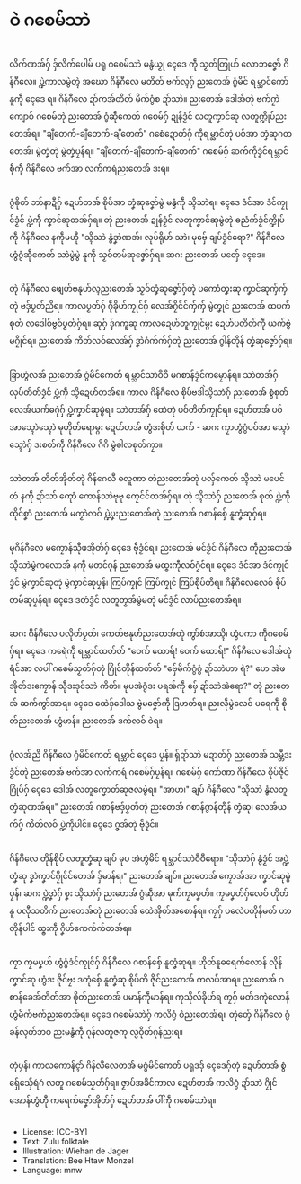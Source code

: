 # ဝဲ ဂစေမ်သာဲ

##
လိက်ဏအ်ဂှ် ဒှ်လိက်ပေါမ် ပရူ ဂစေမ်သာဲ မနွံယၟု ၚေဒေ ကဵု သၟတ်တြုဟ် လောဘဇၞော် ဂိန်ဂဳလေ။ ပ္ဍဲကာလမွဲတ္ၚဲ အဃော ဂိန်ဂဳလေ မတိတ် ဗက်လ္ၚဂှ် ညးတေအ် ဂွံမိင် ရမ္သာင်ကော် နူကဵု ၚေဒေ ရ။ ဂိန်ဂဳလေ ဍာ်ကအ်တိတ် မိက်ဂွံစ ဍာ်သာဲ။ ညးတေအ် ဒေါအ်တုဲ ဗက်ဂၠာဲကျောဝ် ဂစေမ်တုဲ ညးတေအ် ဂွံဆဵုကေတ် ဂစေမ်ဂှ် ဍုန်ဒၟံင် လတူကၞာင်ဆု လတူက္ဍိုပ်ညးတေအ်ရ။ "ချဳတေက်-ချဳတေက်-ချဳတေက်" ဂစေံဍောတ်ဂှ် ကဵုရမ္သာင်တုဲ ပဝ်အာ တၞံဆုဂတတေအ်၊ မွဲတၞံတုဲ မွဲတၞံပၠန်ရ။ "ချဳတေက်-ချဳတေက်-ချဳတေက်" ဂစေမ်ဂှ် ဆက်ကဵုဒၟံင်ရမ္သာင် စဵုကဵု ဂိန်ဂဳလေ ဗက်အာ လက်ကရဴညးတေအ် ဒးရ။

##
ဂွံၜိုတ် ဘာ်နာဍဳဂှ် ဍေဟ်တအ် စိုပ်အာ တၞံဆုဇၞော်မွဲ မနွံကဵု သ္ၚိသာဲရ။ ၚေဒေ ဒံင်အာ ဒံင်ကၠုင်ဒၟံင် ပ္ဍဲကဵု ကၞာင်ဆုတအ်ဂှ်ရ။ တုဲ ညးတေအ် ဍုန်ဒၟံင် လတူကၞာင်ဆုမွဲတုဲ ဓညံက်ဒၟံင်က္ဍိုပ် ကဵု ဂိန်ဂဳလေ နကဵုမဟီု "သ္ၚိသာဲ နွံဒၞာဲဏအ်၊ လုပ်ရိုဟ် သာဲ၊ မုဗှ်ေ ချပ်ဒၟံင်ရော?" ဂိန်ဂဳလေ ဟွံဂွံဆဵုကေတ် သာဲမွဲမွဲ နူကဵု သၟဝ်တမ်ဆုဇၞော်ဂှ်ရ။ ဆဂး ညးတေအ် ပတှ်ေ ၚေဒေ။

##
တုဲ ဂိန်ဂဳလေ ဖျေဟ်ဗနုဟ်လ္ၚညးတေအ် သၟဝ်တၞံဆုဇၞော်ဂှ်တုဲ ပကောံတၞးဆု ကၞာင်ဆုကှ်ကှ်တုဲ ဗဒှ်ပၟတ်ညိရ။ ကာလပၟတ်ဂှ် ဂဵုခိုဟ်ကၠုင်ဂှ် လေအ်ဂၠိင်င်ကှ်ကှ် မွဲတၞုင် ညးတေအ် ထပက်စုတ် လဒေါဝ်ဗွဝ်ပၟတ်ဂှ်ရ။ ဆုဂှ် ဒှ်ဂကူဆု ကာလဍေဟ်တူကၠုင်မ္ဂး ဍေဟ်ပတိတ်ကဵု ယက်ဗွဲမဂၠိုင်ရ။ ညးတေအ် ကိတ်လဝ်လေအ်ဂှ် ဒၞာဲဂံက်က်ဂှ်တုဲ ညးတေအ် ဂွါန်တိုန် တၞံဆုဇၞော်ဂှ်ရ။

##
ခြာဟွံလအ် ညးတေအ် ဂွံမိင်ကေတ် ရမ္သာင်သာဲဝဳဝဳ မဂစာန်ဒၟံင်ကမၠောန်ရ။ သာဲတအ်ဂှ် လုပ်တိတ်ဒၟံင် ပ္ဍဲကဵု သ္ၚိဍေဟ်တအ်ရ။ ကာလ ဂိန်ဂဳလေ စိုပ်ဗဒါဲသ္ၚိသာဲဂှ် ညးတေအ် စွံစုတ် လေအ်ယက်ဓဂုဲဂှ် ပ္ဍဲကၞာင်ဆုမွဲရ။ သာဲတအ်ဂှ် ထေဲတုဲ ပဝ်တိတ်ကၠုင်ရ။ ဍေဟ်တအ် ပဝ်အာသ္ၚောဲသ္ၚောဲ မုဟိုတ်ရောမ္ဂး ဍေဟ်တအ် ဟွံဒးစိုတ် ယက် - ဆဂး ကၠာဟွံဂွံပဝ်အာ သ္ၚောဲသ္ၚောဲဂှ် ဒးစတ်ကဵု ဂိန်ဂဳလေ ဂိဂိ မွဲၜါလစုတ်ကၠာ။

##
သာဲတအ် တိတ်အိုတ်တုဲ ဂိန်ဂေလဳ ဓလူဏာ တဲညးတေအ်တုဲ ပလှ်ကေတ် သ္ၚိသာဲ မပေင်တဴ နကဵု ဍာ်သာ် ကေုာံ ကောန်သာဲဗုဗု ကၠေင်င်တအ်ဂှ်ရ။ တုဲ သ္ၚိသာဲဂှ် ညးတေအ် စုတ် ပ္ဍဲကဵု ထိုင်စၞာံ ညးတေအ် မကၟာဲလဝ် ပ္ဍဲပၞးညးတေအ်တုဲ ညးတေအ် ဂစာန်စှ်ေ နူတၞံဆုဂှ်ရ။

##
မုဂိန်ဂဳလေ မကၠောန်သီုဖအိုတ်ဂှ် ၚေဒေ ဗဵုဒၟံင်ရ။ ညးတေအ် မင်ဒၟံင် ဂိန်ဂဳလေ ကဵုညးတေအ် သ္ၚိသာဲမွဲကလောအ် နကဵု မတင်ဂုန် ညးတေအ် မထ္ၜးကဵုလဝ်ဂၠံင်ရ။ ၚေဒေ ဒံင်အာ ဒံင်ကၠုင်ဒၟံင် မွဲကၞာင်ဆုတုဲ မွဲကၞာင်ဆုပၠန်၊ ကြပ်ကၠုင် ကြပ်ကၠုင် ကြပ်စိုပ်တိရ။ ဂိန်ဂဳလေလေဝ် စိုပ်တမ်ဆုပၠန်ရ။ ၚေဒေ ဒတဴဒၟံင် လတူတၟအ်မွဲမတုဲ မင်ဒၟံင် လာပ်ညးတေအ်ရ။

##
ဆဂး ဂိန်ဂဳလေ ပလိုတ်ပၟတ်၊ ကေတ်ဗနုဟ်ညးတေအ်တုဲ ကွာ်စဴအာသ္ၚိ၊ ဟွံပကာ ကဵုဂစေမ်ဂှ်ရ။ ၚေဒေ ကရေဲကဵု ရမ္သာင်ထတ်တ် "ဝေက် ထောရ်! ဝေက် ထောရ်!" ဂိန်ဂဳလေ ဒေါအ်တုဲ ရံင်အာ လပါ် ဂစေမ်သၟတ်ဂှ်တုဲ ဂြိုင်တိုန်ထတ်တ် "ဗှ်ေမိက်ဂွံဂွံ ဍာ်သာဲဟာ ရဲ?" ဟေ အဲဖအိုတ်ဒးကၠောန် သီုဒးဒုင်သာဲ ကိတ်။ မုပအဲဂွံဒး ပရအ်ကဵု ဗှ်ေ ဍာ်သာဲအဲရော?" တုဲ ညးတေအ် ဆက်ကွာ်အာရ။ ၚေဒေ ထေဲဒှ်ဒေါသ ဗွဲမဇၞော်ကဵု ဒြဟတ်ရ။ ညးလဵုမွဲလေဝ် ပရေကဵု စိုတ်ညးတေအ် ဟွံမာန်။ ညးတေအ် ဒက်လဝ် ဝဲရ။

##
ဂွံလအ်ညိ ဂိန်ဂဳလေ ဂွံမိင်ကေတ် ရမ္သာင် ၚေဒေ ပၠန်။ ရှ်ဍာ်သာဲ မဍာတ်ဂှ် ညးတေအ် သမ္တီဒးဒၟံင်တုဲ ညးတေအ် ဗက်အာ လက်ကရဴ ဂစေမ်ဂှ်ပၠန်ရ။ ဂစေမ်ဂှ် ကော်ဏာ ဂိန်ဂဳလေ စိုပ်ဇိုင်ဂြိုပ်ဂှ် ၚေဒေ ဒေါအ် လတူကၞောတ်ဆုဇလမွဲရ။ "အာဟ၊" ချပ် ဂိန်ဂဳလေ "သ္ၚိသာဲ နွံလတူတၞံဆုဏအ်ရ။" ညးတေအ် ဂစာန်ဗဒှ်ပၟတ်တုဲ ညးတေအ် ဂစာန်ဂွာန်တိုန် တၞံဆု၊ လေအ်ယက်ဂှ် ကိတ်လဝ် ပ္ဍဲကဵုပါင်။ ၚေဒေ ဂ္ဇအ်တုဲ ဗဵုဒၟံင်။

##
ဂိန်ဂဳလေ တိုန်စိုပ် လတူတၞံဆု ချပ် မုပ အဲဟွံမိင် ရမ္သာင်သာဲဝဳဝဳရော။ "သ္ၚိသာဲဂှ် နွံဒၟံင် အပ္ဍဲတၞံဆု ဒၞာဲကၞာင်ဂၠိုင်င်တေအ် ဒှ်မာန်ရ၊" ညးတေအ် ချပ်။ ညးတေအ် ကၠောအ်အာ ကၞာင်ဆုမွဲပၠန်၊ ဆဂး ပ္ဍဲဒၞာဲဂှ် စၞး သ္ၚိသာဲဂှ် ညးတေအ် ဂွံဆဵုအာ မုက်ကၠမပၞဟ်။ ကၠမပၞဟ်ဂှ်လေဝ် ဟိုတ်နူ ပလီုသတိက် ညးတေအ်တုဲ ညးတေအ် ထေဲအိုတ်အစောန်ရ။ ကၠဂှ် ပလေဲပတိုန်မတ် ဟာတိုန်ပါင် ထ္ၜးကဵု ဂၞိဟ်ကေက်က်တအ်ရ။

##
ကၠာ ကၠမပၞဟ် ဟွံဂွံဒံင်ကၠုင်ဂှ် ဂိန်ဂဳလေ ဂစာန်စှ်ေ နူတၞံဆုရ။ ဟိုတ်နူဓရေက်လောန် လိုန်ကၞာင်ဆု ဟွံဒး ဇိုင်ဗၠး ဒတုံစှ်ေ နူတၞံဆု စိုပ်တိ ဇိုင်ညးတေအ် ကလပ်အာရ။ ညးတေအ် ဂစာန်ခေအ်တိတ်အာ ၜိုတ်ညးတေအ် ပမာန်ကဵုမာန်ရ။ ကုသိုလ်ခိုဟ်ရ ကၠဂှ် မတ်ဒကုဲလောန် ဟွံမိက်ဗက်ညးတေအ်ရ။ ၚေဒေ ဂစေမ်သာဲဂှ် ကလိဂွံ ဝဲညးတေအ်ရ။ တုဲတှ်ေ ဂိန်ဂဳလေ ဂွံခန်လ္ၚတ်ဘဝ ညးမနွံကဵု ဂုန်လတူဇကု လ္ပဝိုတ်ဂုန်ညးရ။

##
တုဲပၠန်၊ ကာလကောန်ၚာ် ဂိန်လဳလေတအ် မဂွံမိင်ကေတ် ပရူဒဒှ် ၚေဒေဂှ်တုဲ ဍေဟ်တအ် စွံရှ်ေသှ်ေရဴဂဴ လတူ ဂစေမ်သၟတ်ဂှ်ရ။ ဇၟာပ်အခိင်ကာလ ဍေဟ်တအ် ကလိဂွံ ဍာ်သာဲ ဂၠိုင်အောန်ဟွံဟီု ကရေက်ဇၞော်အိုတ်ဂှ် ဍေဟ်တအ် ပါ်ကဵု ဂစေမ်သာဲရ။

##
* License: [CC-BY]
* Text: Zulu folktale
* Illustration: Wiehan de Jager
* Translation: Bee Htaw Monzel
* Language: mnw
